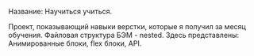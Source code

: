 Название:
Научиться учиться.

Проект, показывающий навыки верстки, которые я получил за месяц обучения.
Файловая структура БЭМ - nested.
Здесь представлены: Анимированные блоки, flex блоки, API.
